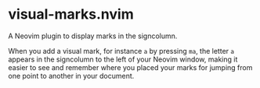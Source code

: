 # visual-marks.nvim

A Neovim plugin to display marks in the signcolumn.

When you add a visual mark, for instance `a` by pressing `ma`, the letter `a` appears in the signcolumn to the left of your Neovim window, making it easier to see and remember where you placed your marks for jumping from one point to another in your document.
